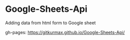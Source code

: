 # Google-Sheets-Api
Adding data from html form to Google sheet

gh-pages:  https://gitkurmax.github.io/Google-Sheets-Api/
